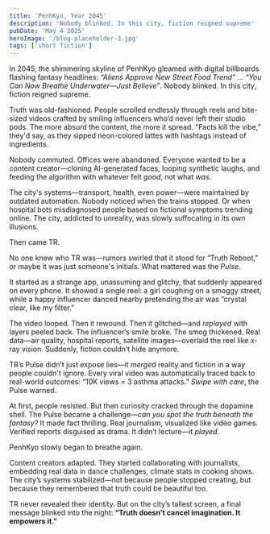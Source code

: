 ```yaml
---
title: 'PenhKyo, Year 2045'
description: 'Nobody blinked. In this city, fiction reigned supreme'
pubDate: 'May 4 2025'
heroImage: '/blog-placeholder-3.jpg'
tags: ['short fiction']
---
```


In 2045, the shimmering skyline of PenhKyo gleamed with digital billboards flashing fantasy headlines: *“Aliens Approve New Street Food Trend”* … *“You Can Now Breathe Underwater—Just Believe”*. Nobody blinked. In this city, fiction reigned supreme.

Truth was old-fashioned. People scrolled endlessly through reels and bite-sized videos crafted by smiling influencers who’d never left their studio pods. The more absurd the content, the more it spread. "Facts kill the vibe," they'd say, as they sipped neon-colored lattes with hashtags instead of ingredients.

Nobody commuted. Offices were abandoned. Everyone wanted to be a content creator—cloning AI-generated faces, looping synthetic laughs, and feeding the algorithm with whatever felt *good*, not what *was*.

The city's systems—transport, health, even power—were maintained by outdated automation. Nobody noticed when the trains stopped. Or when hospital bots misdiagnosed people based on fictional symptoms trending online. The city, addicted to unreality, was slowly suffocating in its own illusions.

Then came TR.

No one knew who TR was—rumors swirled that it stood for “Truth Reboot,” or maybe it was just someone's initials. What mattered was the *Pulse*.

It started as a strange app, unassuming and glitchy, that suddenly appeared on every phone. It showed a single reel: a girl coughing on a smoggy street, while a happy influencer danced nearby pretending the air was “crystal clear, like my filter.”

The video looped. Then it rewound. Then it glitched—and *replayed* with layers peeled back. The influencer’s smile broke. The smog thickened. Real data—air quality, hospital reports, satellite images—overlaid the reel like x-ray vision. Suddenly, fiction couldn’t hide anymore.

TR’s Pulse didn’t just expose lies—it *merged* reality and fiction in a way people couldn't ignore. Every viral video was automatically traced back to real-world outcomes: “10K views = 3 asthma attacks.” *Swipe with care*, the Pulse warned.

At first, people resisted. But then curiosity cracked through the dopamine shell. The Pulse became a challenge—*can you spot the truth beneath the fantasy?* It made fact thrilling. Real journalism, visualized like video games. Verified reports disguised as drama. It didn’t lecture—it *played*.

PenhKyo slowly began to breathe again.

Content creators adapted. They started collaborating with journalists, embedding real data in dance challenges, climate stats in cooking shows. The city’s systems stabilized—not because people stopped creating, but because they remembered that truth could be beautiful too.

TR never revealed their identity. But on the city’s tallest screen, a final message blinked into the night:
**“Truth doesn’t cancel imagination. It empowers it.”**
